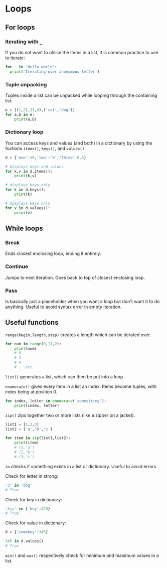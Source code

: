 Loops
=====

For loops
---------

### Iterating with `_`

If you do not want to utilise the items in a list, it is common practice to use `_` to iterate:

```python
for _ in 'Hello world':
  print('Iterating over anonymous letter')
```

### Tuple unpacking

Tuples inside a list can be unpacked while looping through the containing list:

```python
e = [(1,2),(3,4),('cat','dog')]
for a,b in e:
    print(a,b)
```

### Dictionary loop

You can access keys and values (and both) in a dictionary by using the fuctions `items()`, `keys()`, and `values()`.

```python
d = {'one':10,'two':'b','three':0.5}

# displays keys and values
for k,v in d.items():
    print(k,v)

# displays keys only
for k in d.keys():
    print(k)

# displays keys only
for v in d.values():
    print(v)
```

While loops
-----------

### Break

Ends closest enclosing loop, ending it entirely.

### Continue

Jumps to next iteration. Goes back to top of closest enclosing loop.

### Pass

Is basically just a placeholder when you want a loop but don't want it to do anything. Useful to avoid syntax error in empty iteration.

Useful functions
----------------

`range(begin,length,step)` creates a length which can be iterated over.

```python
for num in range(0,11,2):
    print(num)
    # 0
    # 2
    # 4
    # ...etc
```

`list()` generates a list, which can then be put into a loop.

`enumerate()` gives every item in a list an index. Items become tuples, with index being at position 0.

```python
for index, letter in enumerate('somestring'):
    print(index, letter)
```

`zip()` zips together two or more lists (like a zipper on a jacket).

```python
list1 = [1,2,3]
list2 = ['a','b','c']

for item in zip(list1,list2):
    print(item)
    # (1,'a')
    # (2,'b')
    # (3,'c')
```

`in` checks if something exists in a list or dictionary. Useful to avoid errors.

Check for letter in strong:

```python
'd' in 'dog'
# True
```

Check for key in dictionary:

```python
'key' in {'key':123}
# True
```

Check for value in dictionary:

```python
d = {'somekey':345}

345 in d.values()
# True
```

`min()` and `max()` respectively check for minimum and maximum values in a list.
